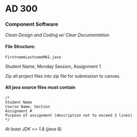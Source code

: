 AD 300
======

### Component Software

*Clean Design and Coding w/ Clear Documentation*

#### File Structure:
```
FirstnameLastnameMA1.java
```
Student Name, Monday Session, Assignment 1

Zip all project files into zip file for submission to canvas. 

#### All java source files must contain

```
/*
Student Name
Course Name, Section
Assignment #
Purpose of assignment (description not to exceed 3 lines)
*/
```

*At least JDK >= 1.8 (java 8)*



